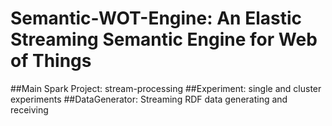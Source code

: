# Semantic-WOT-Engine: An Elastic Streaming Semantic Engine for Web of Things
##Main Spark Project: stream-processing
##Experiment: single and cluster experiments
##DataGenerator: Streaming RDF data generating and receiving 
